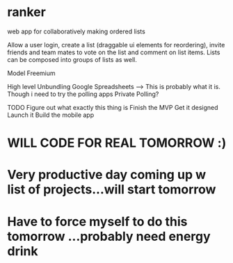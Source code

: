 ranker
======

web app for collaboratively making ordered lists

Allow a user login, create a list (draggable ui elements for reordering), invite friends and team mates to vote on the list and comment on list items. Lists can be composed into groups of lists as well. 

Model
  Freemium


High level
  Unbundling Google Spreadsheets --> This is probably what it is. Though i need to try the polling apps
  Private Polling?
  

TODO
  Figure out what exactly this thing is
  Finish the MVP
  Get it designed
  Launch it
  Build the mobile app


# WILL CODE FOR REAL TOMORROW :)
# Very productive day coming up w list of projects...will start tomorrow
# Have to force myself to do this tomorrow ...probably need energy drink
